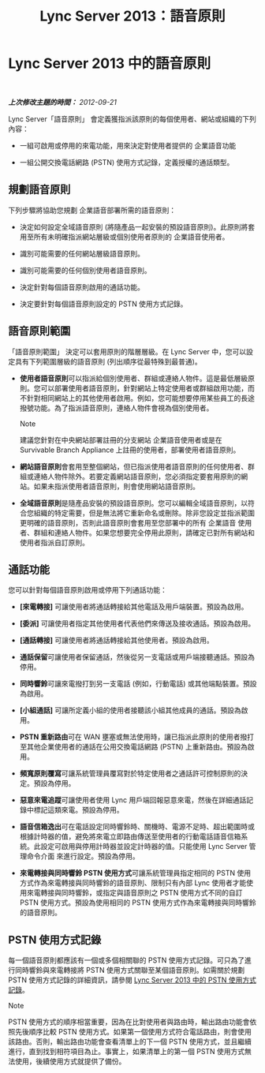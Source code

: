 ﻿---
title: Lync Server 2013：語音原則
TOCTitle: 語音原則
ms:assetid: b7433c62-9d8c-48af-89a0-19f0d34806ec
ms:mtpsurl: https://technet.microsoft.com/zh-tw/library/Gg412891(v=OCS.15)
ms:contentKeyID: 49292090
ms.date: 08/24/2015
mtps_version: v=OCS.15
ms.translationtype: HT
---

# Lync Server 2013 中的語音原則

 

_**上次修改主題的時間：** 2012-09-21_

Lync Server「語音原則」 會定義獲指派該原則的每個使用者、網站或組織的下列內容：

  - 一組可啟用或停用的來電功能，用來決定對使用者提供的 企業語音功能

  - 一組公開交換電話網路 (PSTN) 使用方式記錄，定義授權的通話類型。

## 規劃語音原則

下列步驟將協助您規劃 企業語音部署所需的語音原則：

  - 決定如何設定全域語音原則 (將隨產品一起安裝的預設語音原則)。此原則將套用至所有未明確指派網站層級或個別使用者原則的 企業語音使用者。

  - 識別可能需要的任何網站層級語音原則。

  - 識別可能需要的任何個別使用者語音原則。

  - 決定針對每個語音原則啟用的通話功能。

  - 決定要針對每個語音原則設定的 PSTN 使用方式記錄。

## 語音原則範圍

「語音原則範圍」 決定可以套用原則的階層層級。在 Lync Server 中，您可以設定具有下列範圍層級的語音原則 (列出順序從最特殊到最普通)。

  - **使用者語音原則**可以指派給個別使用者、群組或連絡人物件。這是最低層級原則。您可以部署使用者語音原則，針對網站上特定使用者或群組啟用功能，而不針對相同網站上的其他使用者啟用。例如，您可能想要停用某些員工的長途撥號功能。為了指派語音原則，連絡人物件會視為個別使用者。
    
    > [!NOTE]  
    > 建議您針對在中央網站部署註冊的分支網站 企業語音使用者或是在 Survivable Branch Appliance 上註冊的使用者，部署使用者語音原則。
    


  - **網站語音原則**會套用至整個網站，但已指派使用者語音原則的任何使用者、群組或連絡人物件除外。若要定義網站語音原則，您必須指定要套用原則的網站。如果未指派使用者語音原則，則會使用網站語音原則。

  - **全域語音原則**是隨產品安裝的預設語音原則。您可以編輯全域語音原則，以符合您組織的特定需要，但是無法將它重新命名或刪除。除非您設定並指派範圍更明確的語音原則，否則此語音原則會套用至您部署中的所有 企業語音 使用者、群組和連絡人物件。如果您想要完全停用此原則，請確定已對所有網站和使用者指派自訂原則。

## 通話功能

您可以針對每個語音原則啟用或停用下列通話功能：

  - **\[來電轉接\]** 可讓使用者將通話轉接給其他電話及用戶端裝置。預設為啟用。

  - **\[委派\]** 可讓使用者指定其他使用者代表他們來傳送及接收通話。預設為啟用。

  - **\[通話轉接\]** 可讓使用者將通話轉接給其他使用者。預設為啟用。

  - **通話保留**可讓使用者保留通話，然後從另一支電話或用戶端接聽通話。預設為停用。

  - **同時響鈴**可讓來電撥打到另一支電話 (例如，行動電話) 或其他端點裝置。預設為啟用。

  - **\[小組通話\]** 可讓所定義小組的使用者接聽該小組其他成員的通話。預設為啟用。

  - **PSTN 重新路由**可在 WAN 壅塞或無法使用時，讓已指派此原則的使用者撥打至其他企業使用者的通話在公用交換電話網路 (PSTN) 上重新路由。預設為啟用。

  - **頻寬原則覆寫**可讓系統管理員覆寫對於特定使用者之通話許可控制原則的決定。預設為停用。

  - **惡意來電追蹤**可讓使用者使用 Lync 用戶端回報惡意來電，然後在詳細通話記錄中標記這類來電。預設為停用。

  - **語音信箱逸出**可在電話設定同時響鈴時、關機時、電源不足時、超出範圍時或根據計時器的值，避免將來電立即路由傳送至使用者的行動電話語音信箱系統。此設定可啟用與停用計時器並設定計時器的值。只能使用 Lync Server 管理命令介面 來進行設定。預設為停用。

  - **來電轉接與同時響鈴 PSTN 使用方式**可讓系統管理員指定相同的 PSTN 使用方式作為來電轉接與同時響鈴的語音原則、限制只有內部 Lync 使用者才能使用來電轉接與同時響鈴，或指定與語音原則之 PSTN 使用方式不同的自訂 PSTN 使用方式。預設為使用相同的 PSTN 使用方式作為來電轉接與同時響鈴的語音原則。

## PSTN 使用方式記錄

每一個語音原則都應該有一個或多個相關聯的 PSTN 使用方式記錄。可只為了進行同時響鈴與來電轉接將 PSTN 使用方式關聯至某個語音原則。如需關於規劃 PSTN 使用方式記錄的詳細資訊，請參閱 [Lync Server 2013 中的 PSTN 使用方式記錄](lync-server-2013-pstn-usage-records.md)。

> [!NOTE]  
> PSTN 使用方式的順序相當重要，因為在比對使用者與路由時，輸出路由功能會依照先後順序比較 PSTN 使用方式。如果第一個使用方式符合電話路由，則會使用該路由。否則，輸出路由功能會查看清單上的下一個 PSTN 使用方式，並且繼續進行，直到找到相符項目為止。事實上，如果清單上的第一個 PSTN 使用方式無法使用，後續使用方式就提供了備份。



